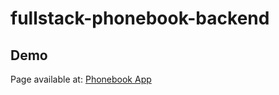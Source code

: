 # fullstack-phonebook-backend

## Demo
Page available at:
[Phonebook App](https://polar-retreat-60758.herokuapp.com/)